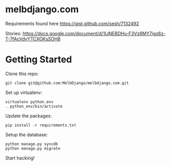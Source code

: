 melbdjango.com
==============

Requirements found here https://gist.github.com/sesh/7132492

Stories: https://docs.google.com/document/d/1lJNEBDHu-F3Vz6MY7igz6z-T-7fAcVdyYTCXOKsSOH8

Getting Started
===============

Clone this repo:

    git clone git@github.com:MelbDjango/melbdjango.com.git

Set up virtualenv:

    virtualenv python_env
    . python_env/bin/activate

Update the packages:

    pip install -r requirements.txt
    
Setup the database:
    
    python manage.py syncdb
    python manage.py migrate

Start hacking!
